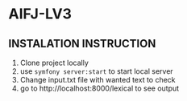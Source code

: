 # AIFJ-LV3

## INSTALATION INSTRUCTION

1. Clone project locally
2. use `symfony server:start` to start local server
3. Change input.txt file with wanted text to check
4. go to http://localhost:8000/lexical to see output

